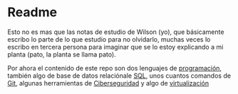 # Readme

Esto no es mas que las notas de estudio de Wilson (yo), que básicamente escribo lo parte de lo que estudio para no olvidarlo, muchas veces lo escribo en tercera persona para imaginar que se lo estoy explicando a mi planta (pato, la planta se llama pato).

Por ahora el contenido de este repo son dos lenguajes de [programación](Programming/README.md), también algo de base de datos relaciónale [SQL](./SQL/README.md), unos cuantos comandos de [Git](Git/README), algunas herramientas de [Ciberseguridad](Cybersecurity/README) y algo de [virtualización](Virtualización/README) 